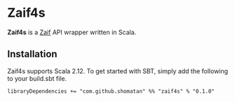 # Zaif4s
**Zaif4s** is a [Zaif](https://zaif.jp) API wrapper written in Scala.

## Installation
Zaif4s supports Scala 2.12.
To get started with SBT, simply add the following to your build.sbt file.

```
libraryDependencies += "com.github.shomatan" %% "zaif4s" % "0.1.0"
```


